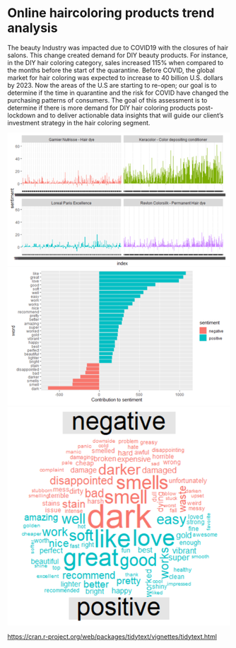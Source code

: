 # Online haircoloring products trend analysis
The beauty Industry was impacted due to COVID19 with the closures of hair salons. This change created demand for DIY beauty products. For instance, in the DIY hair coloring category, sales increased 115% when compared to the months before the start of the quarantine. Before COVID, the global market for hair coloring was expected to increase to 40 billion U.S. dollars by 2023. Now the areas of the U.S are starting to re-open; our goal is to determine if the time in quarantine and the risk for COVID have changed the purchasing patterns of consumers. The goal of this assessment is to determine if there is more demand for DIY hair coloring products post-lockdown and to deliver actionable data insights that will guide our client’s investment strategy in the hair coloring segment. 

<img src="graph/sentiment plot.png" alt="sentiment plot" width="700"/>

<img src="graph/Most common positive and negative words.png" alt="words" width="700"/>

<img src="graph/wordcloud.png" alt="wordcloud" width="700"/>


https://cran.r-project.org/web/packages/tidytext/vignettes/tidytext.html

